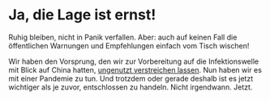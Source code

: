 # Ja, die Lage ist ernst!

Ruhig bleiben, nicht in Panik verfallen. Aber: auch auf keinen Fall die öffentlichen Warnungen und Empfehlungen einfach vom Tisch wischen!

Wir haben den Vorsprung, den wir zur Vorbereitung auf die Infektionswelle mit Blick auf China hatten, [ungenutzt verstreichen lassen](https://twitter.com/florian_krammer/status/1236344865924972545).
Nun haben wir es mit einer Pandemie zu tun.
Und trotzdem oder gerade deshalb ist es jetzt wichtiger als je zuvor, entschlossen zu handeln.
Nicht irgendwann. Jetzt.
